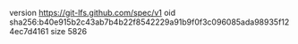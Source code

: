 version https://git-lfs.github.com/spec/v1
oid sha256:b40e915b2c43ab7b4b22f8542229a91b9f0f3c096085ada98935f124ec7d4161
size 5826
